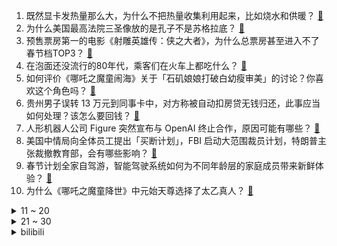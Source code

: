 1. 既然显卡发热量那么大，为什么不把热量收集利用起来，比如烧水和供暖？ [:link:](https://www.zhihu.com/question/10970034504)
2. 为什么美国最高法院三圣像放的是孔子不是苏格拉底？ [:link:](https://www.zhihu.com/question/9859603211)
3. 预售票房第一的电影《射雕英雄传：侠之大者》，为什么总票房甚至进入不了春节档TOP3？ [:link:](https://www.zhihu.com/question/11201664211)
4. 在泡面还没流行的80年代，乘客们在火车上都吃什么？ [:link:](https://www.zhihu.com/question/11260527323)
5. 如何评价《哪吒之魔童闹海》关于「石矶娘娘打破白幼瘦审美」的讨论？你喜欢这个角色吗？ [:link:](https://www.zhihu.com/question/11205730758)
6. 贵州男子误转 13 万元到同事卡中，对方称被自动扣房贷无钱归还，此事应当如何处理？该怎么要回钱？ [:link:](https://www.zhihu.com/question/11318266846)
7. 人形机器人公司 Figure 突然宣布与 OpenAI 终止合作，原因可能有哪些？ [:link:](https://www.zhihu.com/question/11315228202)
8. 美国中情局向全体员工提出「买断计划」，FBI 启动大范围裁员计划，特朗普主张裁撤教育部，会有哪些影响？ [:link:](https://www.zhihu.com/question/11336995122)
9. 春节计划全家自驾游，智能驾驶系统如何为不同年龄层的家庭成员带来新鲜体验？ [:link:](https://www.zhihu.com/question/11317432573)
10. 为什么《哪吒之魔童降世》中元始天尊选择了太乙真人？ [:link:](https://www.zhihu.com/question/337433488)
<details>
<summary>11 ~ 20</summary>

11. 同样是春节档续作，为什么《封神第二部》比《哪吒之魔童闹海》票房和口碑差距这么大，原因在哪里？ [:link:](https://www.zhihu.com/question/11107223512)
12. 如何评价综艺《一路繁花》第四期？ [:link:](https://www.zhihu.com/question/11020822668)
13. 法拉利车队官方宣布，周冠宇将在 2025 赛季加入车队担任储备车手，前景如何？ [:link:](https://www.zhihu.com/question/11357640964)
14. 游戏《天国：拯救2》媒体评分88，如何评价这款细节拉满的「中世纪模拟器」？ [:link:](https://www.zhihu.com/question/11234857228)
15. DeepSeek 爆火后，各种教人如何用它赚钱、炒股的课程随之而来，这些课程靠谱吗？里面有哪些风险？ [:link:](https://www.zhihu.com/question/11344933936)
16. 阐教和截教有什么恩怨？ [:link:](https://www.zhihu.com/question/11190961316)
17. 如何评价梅婷、陆毅主演的年代剧《六姊妹》? [:link:](https://www.zhihu.com/question/10921803986)
18. 为什么林超贤导演的《蛟龙行动》没能复制上一部《红海行动》的成功？问题出在哪里？ [:link:](https://www.zhihu.com/question/11254159614)
19. 雷克萨斯国产正式官宣，如何看待这一事件？ [:link:](https://www.zhihu.com/question/11334284647)
20. 《封神2》票房破 10 亿，路演现场观众质问导演乌尔善「有没有想过为什么口碑两极分化」，如何看待此事？ [:link:](https://www.zhihu.com/question/11311362722)
</details>
<details>
<summary>21 ~ 30</summary>

21. 《哪吒之魔童闹海》中，如果你可以选师傅，你会选申公豹当师傅还是选太乙真人当师傅？ [:link:](https://www.zhihu.com/question/11231946714)
22. 本田、日产终止合并谈判，放弃整合计划，本田汽车股价大涨 8%，日产汽车股价转跌，如何看待此事？ [:link:](https://www.zhihu.com/question/11331942636)
23. 为什么民国时期的军阀没有选择分裂独立？ [:link:](https://www.zhihu.com/question/4178531185)
24. 六七年前 4000 多就可以买到入门级独显的笔记本电脑，现在为什么不行了？ [:link:](https://www.zhihu.com/question/9248983371)
25. 人形机器人成春晚黑科技，29 家粤企机器人市值超 5000 亿元，机器人概念会是今年最火的投资赛道吗？ [:link:](https://www.zhihu.com/question/11322864905)
26. 特朗普称希望美国接管加沙地带，不排除派军，内塔尼亚胡称特朗普将帮助以色列实现在加沙所有目标，如何解读？ [:link:](https://www.zhihu.com/question/11311355709)
27. 为什么处理切尔诺贝利死了那么多人，而处理福岛核电站没死人？ [:link:](https://www.zhihu.com/question/10995630629)
28. 如何评价2025年2月米哈游《崩坏星穹铁道》3.0版本下半卡池阿格莱雅？ [:link:](https://www.zhihu.com/question/11260854470)
29. 如何看待《崩坏：星穹铁道》在2月5号下午一点发布的优化内容? [:link:](https://www.zhihu.com/question/11329302259)
30. 这个春节你是否被安排了相亲？相亲是否会遇到真爱？ [:link:](https://www.zhihu.com/question/10744353013)
</details><details>
<summary>bilibili</summary>

</details>